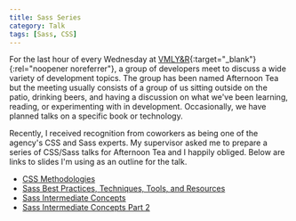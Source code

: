 ```yaml
---
title: Sass Series
category: Talk
tags: [Sass, CSS]
---
```


For the last hour of every Wednesday at [VMLY&R](http://www.vmlyr.com){:target="_blank"}{:rel="noopener noreferrer"}, a group of developers meet to discuss a wide variety of development topics. The group has been named Afternoon Tea but the meeting usually consists of a group of us sitting outside on the patio, drinking beers, and having a discussion on what we've been learning, reading, or experimenting with in development. Occasionally, we have planned talks on a specific book or technology.

Recently, I received recognition from coworkers as being one of the agency's CSS and Sass experts. My supervisor asked me to prepare a series of CSS/Sass talks for Afternoon Tea and I happily obliged. Below are links to slides I'm using as an outline for the talk.

* [CSS Methodologies](https://nathanjessen.com/slides/css-methodologies/)
* [Sass Best Practices, Techniques, Tools, and Resources](https://nathanjessen.com/slides/sass-best-practices-techniques-tools-resources/)
* [Sass Intermediate Concepts](https://nathanjessen.com/slides/sass-intermediate-concepts/)
* [Sass Intermediate Concepts Part 2](https://nathanjessen.com/slides/sass-intermediate-concepts-part-2/)
